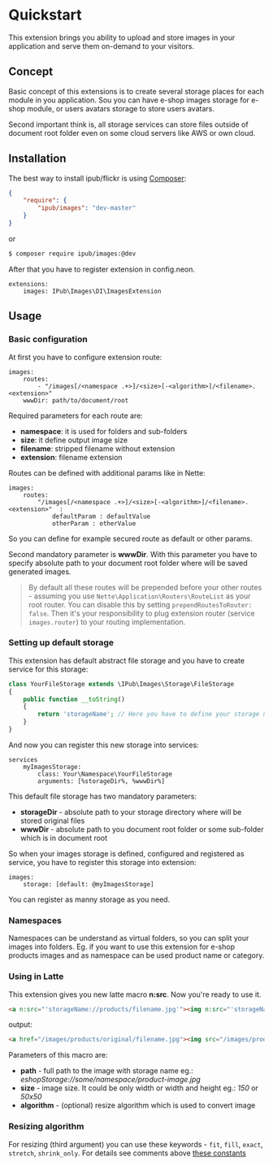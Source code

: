 # Quickstart

This extension brings you ability to upload and store images in your application and serve them on-demand to your visitors.

## Concept

Basic concept of this extensions is to create several storage places for each module in you application. Sou you can have e-shop images storage for e-shop module, or users avatars storage to store users avatars.

Second important think is, all storage services can store files outside of document root folder even on some cloud servers like AWS or own cloud.

## Installation

The best way to install ipub/flickr is using  [Composer](http://getcomposer.org/):

```json
{
	"require": {
		"ipub/images": "dev-master"
	}
}
```

or

```sh
$ composer require ipub/images:@dev
```

After that you have to register extension in config.neon.

```neon
extensions:
	images: IPub\Images\DI\ImagesExtension
```

## Usage

### Basic configuration

At first you have to configure extension route:

```neon
images:
	routes:
		- "/images[/<namespace .+>]/<size>[-<algorithm>]/<filename>.<extension>"
	wwwDir: path/to/document/root
```

Required parameters for each route are:

* **namespace**: it is used for folders and sub-folders
* **size**: it define output image size
* **filename**: stripped filename without extension
* **extension**: filename extension

Routes can be defined with additional params like in Nette:

```neon
images:
	routes:
		"/images[/<namespace .+>]/<size>[-<algorithm>]/<filename>.<extension>"  :
			defaultParam : defaultValue
			otherParam : otherValue
```

So you can define for example secured route as default or other params.

Second mandatory parameter is **wwwDir**. With this parameter you have to specify absolute path to your document root folder where will be saved generated images. 

> By default all these routes will be prepended before your other routes - assuming you use `Nette\Application\Routers\RouteList` as your root router. You can disable this by setting `prependRoutesToRouter: false`. Then it's your responsibility to plug extension router (service `images.router`) to your routing implementation.

### Setting up default storage

This extension has default abstract file storage and you have to create service for this storage:

```php
class YourFileStorage extends \IPub\Images\Storage\FileStorage
{
	public function __toString()
	{
		return 'storageName'; // Here you have to define your storage name. This name have to be unique
	}
}
```

And now you can register this new storage into services:

```neon
services
	myImagesStorage:
		class: Your\Namespace\YourFileStorage
		arguments: [%storageDir%, %wwwDir%]
```

This default file storage has two mandatory parameters:

* **storageDir** - absolute path to your storage directory where will be stored original files
* **wwwDir** - absolute path to you document root folder or some sub-folder which is in document root 

So when your images storage is defined, configured and registered as service, you have to register this storage into extension:

```neon
images:
	storage: [default: @myImagesStorage]
```

You can register as manny storage as you need.

### Namespaces

Namespaces can be understand as virtual folders, so you can split your images into folders. Eg. if you want to use this extension for e-shop products images and as namespace can be used product name or category.

### Using in Latte

This extension gives you new latte macro **n:src**. Now you're ready to use it.

```html
<a n:src="'storageName://products/filename.jpg'"><img n:src="'storageName://products/filename.jpg', '200x200', 'fill'" /></a>
```

output:

```html
<a href="/images/products/original/filename.jpg"><img src="/images/products/200x200-fill/filename.jpg" /></a>
```

Parameters of this macro are:

* **path** - full path to the image with storage name eg.: *eshopStorage://some/namespace/product-image.jpg*
* **size** - image size. It could be only width or width and height eg.: *150* or *50x50*
* **algorithm** - (optional) resize algorithm which is used to convert image

### Resizing algorithm

For resizing (third argument) you can use these keywords - `fit`, `fill`, `exact`, `stretch`, `shrink_only`. For details see comments above [these constants](http://api.nette.org/2.0/source-common.Image.php.html#105)

